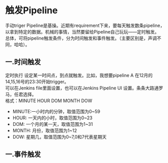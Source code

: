 # 触发Pipeline
手动triger Pipeline是基操。近期有requirement下来，要每天触发数条pipeline，以拿到特定的数据。机械的事情，当然要留给Pipeline自己玩玩——定时触发。  
总体，可将pipeline触发条件，分为时间触发和事件触发。（主要区别是，声调不同，哈哈）。

## 一.时间触发
定时执行
设定某一时间点，到点就触发。比如，我想要pipeline A 在12月的14,15,16号的23:30开始trigger。  
可以在Jenkins file里面设置，也可以在Jenkins Pipeline UI 设置。条条大路通罗马，任君选择。    
格式：MINUTE HOUR DOM MONTH DOW
- MINUTE:一小时内的分钟，取值范围为0~59  
- HOUR: 一天内的小时，取值范围为0~23  
- DOM: 一个月的某一天，取值范围为1~31  
- MONTH: 月份，取值范围为1~12  
- DOW: 星期几，取值范围为0~7,0和7代表星期天  
## 一.事件触发
